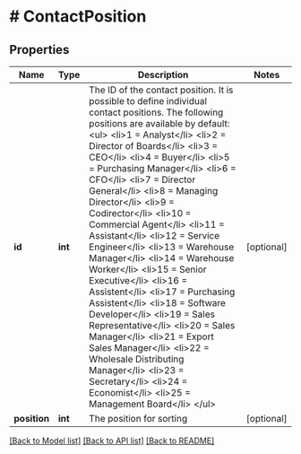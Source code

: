 # # ContactPosition

## Properties

Name | Type | Description | Notes
------------ | ------------- | ------------- | -------------
**id** | **int** | The ID of the contact position. It is possible to define individual contact positions. The following positions are available by default: &lt;ul&gt; &lt;li&gt;1 &#x3D; Analyst&lt;/li&gt; &lt;li&gt;2 &#x3D; Director of Boards&lt;/li&gt; &lt;li&gt;3 &#x3D; CEO&lt;/li&gt; &lt;li&gt;4 &#x3D; Buyer&lt;/li&gt; &lt;li&gt;5 &#x3D; Purchasing Manager&lt;/li&gt; &lt;li&gt;6 &#x3D; CFO&lt;/li&gt; &lt;li&gt;7 &#x3D; Director General&lt;/li&gt; &lt;li&gt;8 &#x3D; Managing Director&lt;/li&gt; &lt;li&gt;9 &#x3D; Codirector&lt;/li&gt; &lt;li&gt;10 &#x3D; Commercial Agent&lt;/li&gt; &lt;li&gt;11 &#x3D; Assistant&lt;/li&gt; &lt;li&gt;12 &#x3D; Service Engineer&lt;/li&gt; &lt;li&gt;13 &#x3D; Warehouse Manager&lt;/li&gt; &lt;li&gt;14 &#x3D; Warehouse Worker&lt;/li&gt; &lt;li&gt;15 &#x3D; Senior Executive&lt;/li&gt; &lt;li&gt;16 &#x3D; Assistent&lt;/li&gt; &lt;li&gt;17 &#x3D; Purchasing Assistent&lt;/li&gt; &lt;li&gt;18 &#x3D; Software Developer&lt;/li&gt; &lt;li&gt;19 &#x3D; Sales Representative&lt;/li&gt; &lt;li&gt;20 &#x3D; Sales Manager&lt;/li&gt; &lt;li&gt;21 &#x3D; Export Sales Manager&lt;/li&gt; &lt;li&gt;22 &#x3D; Wholesale Distributing Manager&lt;/li&gt; &lt;li&gt;23 &#x3D; Secretary&lt;/li&gt; &lt;li&gt;24 &#x3D; Economist&lt;/li&gt; &lt;li&gt;25 &#x3D; Management Board&lt;/li&gt; &lt;/ul&gt; | [optional]
**position** | **int** | The position for sorting | [optional]

[[Back to Model list]](../../README.md#models) [[Back to API list]](../../README.md#endpoints) [[Back to README]](../../README.md)
